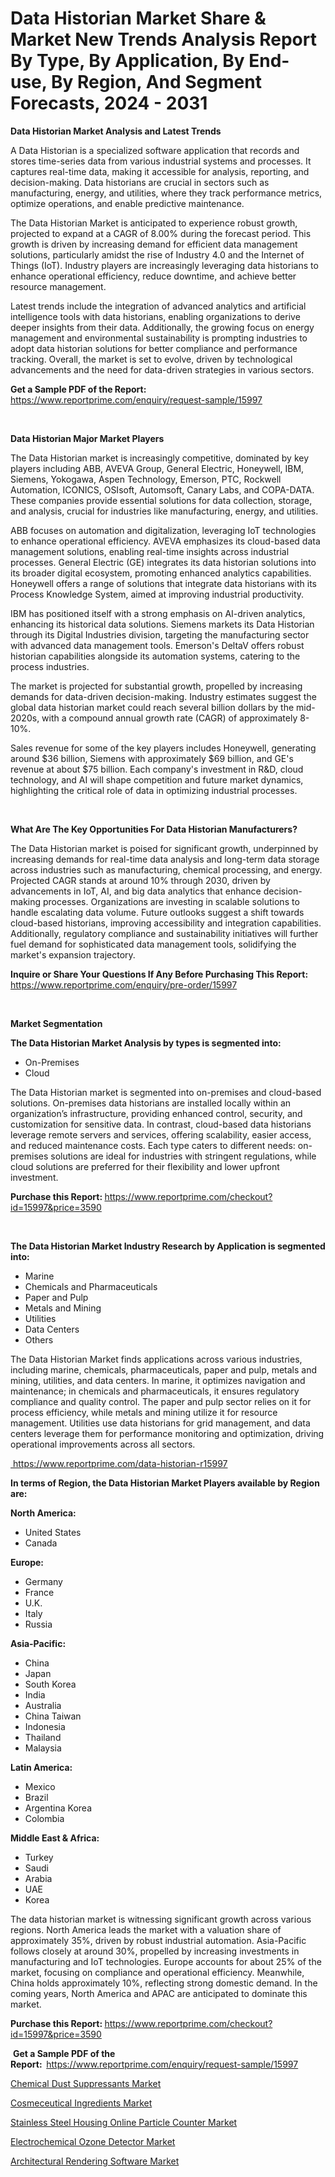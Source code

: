 <p><h1>Data Historian Market Share & Market New Trends Analysis Report By Type, By Application, By End-use, By Region, And Segment Forecasts, 2024 - 2031</h1></p><p><strong>Data Historian Market Analysis and Latest Trends</strong></p>
<p><p>A Data Historian is a specialized software application that records and stores time-series data from various industrial systems and processes. It captures real-time data, making it accessible for analysis, reporting, and decision-making. Data historians are crucial in sectors such as manufacturing, energy, and utilities, where they track performance metrics, optimize operations, and enable predictive maintenance.</p><p>The Data Historian Market is anticipated to experience robust growth, projected to expand at a CAGR of 8.00% during the forecast period. This growth is driven by increasing demand for efficient data management solutions, particularly amidst the rise of Industry 4.0 and the Internet of Things (IoT). Industry players are increasingly leveraging data historians to enhance operational efficiency, reduce downtime, and achieve better resource management. </p><p>Latest trends include the integration of advanced analytics and artificial intelligence tools with data historians, enabling organizations to derive deeper insights from their data. Additionally, the growing focus on energy management and environmental sustainability is prompting industries to adopt data historian solutions for better compliance and performance tracking. Overall, the market is set to evolve, driven by technological advancements and the need for data-driven strategies in various sectors.</p></p>
<p><strong>Get a Sample PDF of the Report:&nbsp;</strong> <a href="https://www.reportprime.com/enquiry/request-sample/15997?utm_campaign=1105&utm_medium=2&utm_source=Github&utm_content=ia&utm_term=30112024&utm_id=data-historian">https://www.reportprime.com/enquiry/request-sample/15997</a></p>
<p>&nbsp;</p>
<p><strong>Data Historian Major Market Players</strong></p>
<p><p>The Data Historian market is increasingly competitive, dominated by key players including ABB, AVEVA Group, General Electric, Honeywell, IBM, Siemens, Yokogawa, Aspen Technology, Emerson, PTC, Rockwell Automation, ICONICS, OSIsoft, Automsoft, Canary Labs, and COPA-DATA. These companies provide essential solutions for data collection, storage, and analysis, crucial for industries like manufacturing, energy, and utilities.</p><p>ABB focuses on automation and digitalization, leveraging IoT technologies to enhance operational efficiency. AVEVA emphasizes its cloud-based data management solutions, enabling real-time insights across industrial processes. General Electric (GE) integrates its data historian solutions into its broader digital ecosystem, promoting enhanced analytics capabilities. Honeywell offers a range of solutions that integrate data historians with its Process Knowledge System, aimed at improving industrial productivity.</p><p>IBM has positioned itself with a strong emphasis on AI-driven analytics, enhancing its historical data solutions. Siemens markets its Data Historian through its Digital Industries division, targeting the manufacturing sector with advanced data management tools. Emerson's DeltaV offers robust historian capabilities alongside its automation systems, catering to the process industries.</p><p>The market is projected for substantial growth, propelled by increasing demands for data-driven decision-making. Industry estimates suggest the global data historian market could reach several billion dollars by the mid-2020s, with a compound annual growth rate (CAGR) of approximately 8-10%.</p><p>Sales revenue for some of the key players includes Honeywell, generating around $36 billion, Siemens with approximately $69 billion, and GE's revenue at about $75 billion. Each company's investment in R&D, cloud technology, and AI will shape competition and future market dynamics, highlighting the critical role of data in optimizing industrial processes.</p></p>
<p>&nbsp;</p>
<p><strong>What Are The Key Opportunities For Data Historian Manufacturers?</strong></p>
<p><p>The Data Historian market is poised for significant growth, underpinned by increasing demands for real-time data analysis and long-term data storage across industries such as manufacturing, chemical processing, and energy. Projected CAGR stands at around 10% through 2030, driven by advancements in IoT, AI, and big data analytics that enhance decision-making processes. Organizations are investing in scalable solutions to handle escalating data volume. Future outlooks suggest a shift towards cloud-based historians, improving accessibility and integration capabilities. Additionally, regulatory compliance and sustainability initiatives will further fuel demand for sophisticated data management tools, solidifying the market's expansion trajectory.</p></p>
<p><strong>Inquire or Share Your Questions If Any Before Purchasing This Report:</strong> <a href="https://www.reportprime.com/enquiry/pre-order/15997?utm_campaign=1105&utm_medium=2&utm_source=Github&utm_content=ia&utm_term=30112024&utm_id=data-historian">https://www.reportprime.com/enquiry/pre-order/15997</a></p>
<p>&nbsp;</p>
<p><strong>Market Segmentation</strong></p>
<p><strong>The Data Historian Market Analysis by types is segmented into:</strong></p>
<p><ul><li>On-Premises</li><li>Cloud</li></ul></p>
<p><p>The Data Historian market is segmented into on-premises and cloud-based solutions. On-premises data historians are installed locally within an organization’s infrastructure, providing enhanced control, security, and customization for sensitive data. In contrast, cloud-based data historians leverage remote servers and services, offering scalability, easier access, and reduced maintenance costs. Each type caters to different needs: on-premises solutions are ideal for industries with stringent regulations, while cloud solutions are preferred for their flexibility and lower upfront investment.</p></p>
<p><strong>Purchase this Report:&nbsp;</strong><a href="https://www.reportprime.com/checkout?id=15997&price=3590&utm_campaign=1105&utm_medium=2&utm_source=Github&utm_content=ia&utm_term=30112024&utm_id=data-historian">https://www.reportprime.com/checkout?id=15997&price=3590</a></p>
<p>&nbsp;</p>
<p><strong>The Data Historian Market Industry Research by Application is segmented into:</strong></p>
<p><ul><li>Marine</li><li>Chemicals and Pharmaceuticals</li><li>Paper and Pulp</li><li>Metals and Mining</li><li>Utilities</li><li>Data Centers</li><li>Others</li></ul></p>
<p><p>The Data Historian Market finds applications across various industries, including marine, chemicals, pharmaceuticals, paper and pulp, metals and mining, utilities, and data centers. In marine, it optimizes navigation and maintenance; in chemicals and pharmaceuticals, it ensures regulatory compliance and quality control. The paper and pulp sector relies on it for process efficiency, while metals and mining utilize it for resource management. Utilities use data historians for grid management, and data centers leverage them for performance monitoring and optimization, driving operational improvements across all sectors.</p></p>
<p><a href="https://www.reportprime.com/data-historian-r15997?utm_campaign=1105&utm_medium=2&utm_source=Github&utm_content=ia&utm_term=30112024&utm_id=data-historian">&nbsp;https://www.reportprime.com/data-historian-r15997</a></p>
<p><strong>In terms of Region, the Data Historian Market Players available by Region are:</strong></p>
<p>
    <p> <strong> North America: </strong>
        <ul>
            <li>United States</li>
            <li>Canada</li>
        </ul>
        </p> 
    <p> <strong> Europe: </strong>
        <ul>
            <li>Germany</li>
            <li>France</li>
            <li>U.K.</li>
            <li>Italy</li>
            <li>Russia</li>
        </ul>
        </p> 
    <p> <strong> Asia-Pacific: </strong>
        <ul>
            <li>China</li>
            <li>Japan</li>
            <li>South Korea</li>
            <li>India</li>
            <li>Australia</li>
            <li>China Taiwan</li>
            <li>Indonesia</li>
            <li>Thailand</li>
            <li>Malaysia</li>
        </ul>
        </p> 
    <p> <strong> Latin America: </strong>
        <ul>
            <li>Mexico</li>
            <li>Brazil</li>
            <li>Argentina Korea</li>
            <li>Colombia</li>
        </ul>
        </p> 
    <p> <strong> Middle East & Africa: </strong>
        <ul>
            <li>Turkey</li>
            <li>Saudi</li>
            <li>Arabia</li>
            <li>UAE</li>
            <li>Korea</li>
        </ul>
    </p>
    </p>
<p><p>The data historian market is witnessing significant growth across various regions. North America leads the market with a valuation share of approximately 35%, driven by robust industrial automation. Asia-Pacific follows closely at around 30%, propelled by increasing investments in manufacturing and IoT technologies. Europe accounts for about 25% of the market, focusing on compliance and operational efficiency. Meanwhile, China holds approximately 10%, reflecting strong domestic demand. In the coming years, North America and APAC are anticipated to dominate this market.</p></p>
<p><strong>Purchase this Report: </strong><a href="https://www.reportprime.com/checkout?id=15997&price=3590&utm_campaign=1105&utm_medium=2&utm_source=Github&utm_content=ia&utm_term=30112024&utm_id=data-historian">https://www.reportprime.com/checkout?id=15997&price=3590</a></p>
<p>&nbsp;<strong>Get a Sample PDF of the Report:&nbsp;&nbsp;</strong><a href="https://www.reportprime.com/enquiry/request-sample/15997?utm_campaign=1105&utm_medium=2&utm_source=Github&utm_content=ia&utm_term=30112024&utm_id=data-historian">https://www.reportprime.com/enquiry/request-sample/15997</a></p>
<p><strong></strong></p>
<p><p><a href="https://www.linkedin.com/pulse/thorough-analysis-chemical-dust-suppressants-market-size-projected-yd1mf?utm_campaign=1105&utm_medium=2&utm_source=Github&utm_content=ia&utm_term=30112024&utm_id=data-historian">Chemical Dust Suppressants Market</a></p><p><a href="https://www.linkedin.com/pulse/global-cosmeceutical-ingredients-market-pulse-trends-growth-vw0me?utm_campaign=1105&utm_medium=2&utm_source=Github&utm_content=ia&utm_term=30112024&utm_id=data-historian">Cosmeceutical Ingredients Market</a></p><p><a href="https://issuu.com/reportprime-2/docs/stainless-steel-housing-online-particle-counter-ma?utm_campaign=1105&utm_medium=2&utm_source=Github&utm_content=ia&utm_term=30112024&utm_id=data-historian">Stainless Steel Housing Online Particle Counter Market</a></p><p><a href="https://issuu.com/reportprime-2/docs/electrochemical-ozone-detector-market-size-2030.pp?utm_campaign=1105&utm_medium=2&utm_source=Github&utm_content=ia&utm_term=30112024&utm_id=data-historian">Electrochemical Ozone Detector Market</a></p><p><a href="https://github.com/NorbertYates/Market-Research-Report-List-7/blob/main/architectural-rendering-software-market.md?utm_campaign=1105&utm_medium=2&utm_source=Github&utm_content=ia&utm_term=30112024&utm_id=data-historian">Architectural Rendering Software Market</a></p></p>